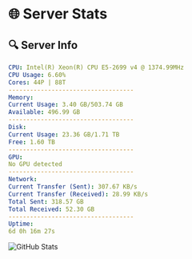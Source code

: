 # 🌐 Server Stats
## 🔍 Server Info
```yaml
CPU: Intel(R) Xeon(R) CPU E5-2699 v4 @ 1374.99MHz
CPU Usage: 6.60%
Cores: 44P | 88T
-----------------------------------
Memory:
Current Usage: 3.40 GB/503.74 GB
Available: 496.99 GB
-----------------------------------
Disk:
Current Usage: 23.36 GB/1.71 TB
Free: 1.60 TB
-----------------------------------
GPU:
No GPU detected
-----------------------------------
Network:
Current Transfer (Sent): 307.67 KB/s
Current Transfer (Received): 28.99 KB/s
Total Sent: 318.57 GB
Total Received: 52.30 GB
-----------------------------------
Uptime:
6d 0h 16m 27s
```
![GitHub Stats](https://img.shields.io/badge/Updated-2025-04-25_17:25:15-blue)
